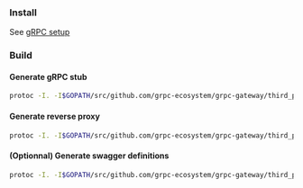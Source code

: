### Install
See [gRPC setup](../docs/GRPC_SETUP.md)

### Build
#### Generate gRPC stub
```sh
protoc -I. -I$GOPATH/src/github.com/grpc-ecosystem/grpc-gateway/third_party/googleapis --go_out=plugins=grpc:. router.proto
```

#### Generate reverse proxy
```sh
protoc -I. -I$GOPATH/src/github.com/grpc-ecosystem/grpc-gateway/third_party/googleapis --grpc-gateway_out=logtostderr=true:. router.proto
```

#### (Optionnal) Generate swagger definitions
```sh
protoc -I. -I$GOPATH/src/github.com/grpc-ecosystem/grpc-gateway/third_party/googleapis --swagger_out=logtostderr=true:. router.proto
```
